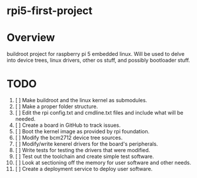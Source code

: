 # rpi5-first-project
# Overview
buildroot project for raspberry pi 5 embedded linux. Will be used to delve into device trees, linux drivers, other os stuff, and possibly bootloader stuff.

# TODO
1. [ ] Make buildroot and the linux kernel as submodules.
2. [ ] Make a proper folder structure.
3. [ ] Edit the rpi config.txt and cmdline.txt files and include what will be needed.
4. [ ] Create a board in GitHub to track issues.
5. [ ] Boot the kernel image as provided by rpi foundation.
6. [ ] Modify the bcm2712 device tree sources.
7. [ ] Modify/write kenerel drivers for the board's peripherals.
8. [ ] Write tests for testing the drivers that were modified.
9. [ ] Test out the toolchain and create simple test software.
10. [ ] Look at sectioning off the memory for user software and other needs.
11. [ ] Create a deployment service to deploy user software.
